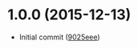 <a name="1.0.0"></a>
# 1.0.0 (2015-12-13)


* Initial commit ([9025eee](https://github.com/kikobeats/async.dowhilst/commit/9025eee))



